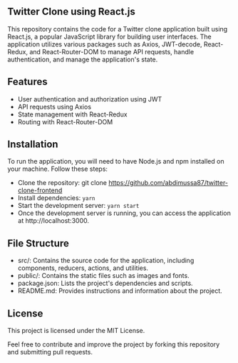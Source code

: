 ## Twitter Clone using React.js
This repository contains the code for a Twitter clone application built using React.js, a popular JavaScript library for building user interfaces. The application utilizes various packages such as Axios, JWT-decode, React-Redux, and React-Router-DOM to manage API requests, handle authentication, and manage the application's state.

## Features
- User authentication and authorization using JWT
- API requests using Axios
- State management with React-Redux
- Routing with React-Router-DOM

## Installation
To run the application, you will need to have Node.js and npm installed on your machine. Follow these steps:
- Clone the repository: git clone https://github.com/abdimussa87/twitter-clone-frontend
- Install dependencies: `yarn`
- Start the development server: `yarn start`
- Once the development server is running, you can access the application at http://localhost:3000.

## File Structure
- src/: Contains the source code for the application, including components, reducers, actions, and utilities.
- public/: Contains the static files such as images and fonts.
- package.json: Lists the project's dependencies and scripts.
- README.md: Provides instructions and information about the project.

## License
This project is licensed under the MIT License.

Feel free to contribute and improve the project by forking this repository and submitting pull requests.

